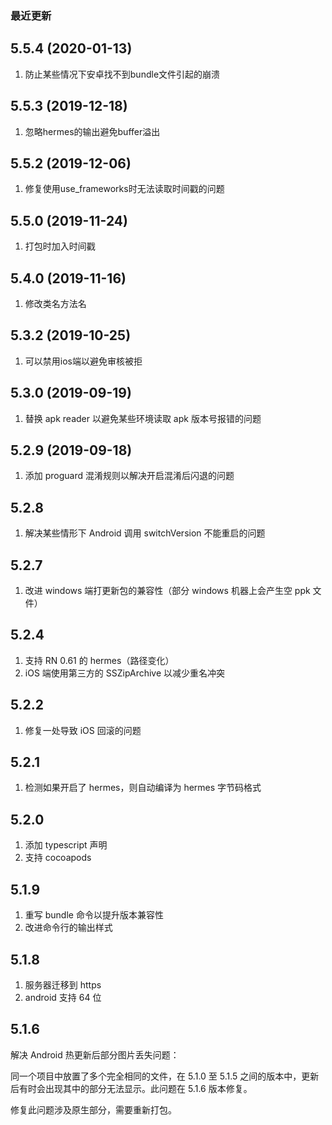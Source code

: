 ### 最近更新

## 5.5.4 (2020-01-13)

1. 防止某些情况下安卓找不到bundle文件引起的崩溃

## 5.5.3 (2019-12-18)

1. 忽略hermes的输出避免buffer溢出

## 5.5.2 (2019-12-06)

1. 修复使用use_frameworks时无法读取时间戳的问题

## 5.5.0 (2019-11-24)

1. 打包时加入时间戳

## 5.4.0 (2019-11-16)

1. 修改类名方法名

## 5.3.2 (2019-10-25)

1. 可以禁用ios端以避免审核被拒

## 5.3.0 (2019-09-19)

1. 替换 apk reader 以避免某些环境读取 apk 版本号报错的问题

## 5.2.9 (2019-09-18)

1. 添加 proguard 混淆规则以解决开启混淆后闪退的问题

## 5.2.8

1. 解决某些情形下 Android 调用 switchVersion 不能重启的问题

## 5.2.7

1. 改进 windows 端打更新包的兼容性（部分 windows 机器上会产生空 ppk 文件）

## 5.2.4

1. 支持 RN 0.61 的 hermes（路径变化）
2. iOS 端使用第三方的 SSZipArchive 以减少重名冲突

## 5.2.2

1. 修复一处导致 iOS 回滚的问题

## 5.2.1

1. 检测如果开启了 hermes，则自动编译为 hermes 字节码格式

## 5.2.0

1. 添加 typescript 声明
2. 支持 cocoapods

## 5.1.9

1. 重写 bundle 命令以提升版本兼容性
2. 改进命令行的输出样式

## 5.1.8

1. 服务器迁移到 https
2. android 支持 64 位

## 5.1.6

解决 Android 热更新后部分图片丢失问题：

同一个项目中放置了多个完全相同的文件，在 5.1.0 至 5.1.5 之间的版本中，更新后有时会出现其中的部分无法显示。此问题在 5.1.6 版本修复。

修复此问题涉及原生部分，需要重新打包。
